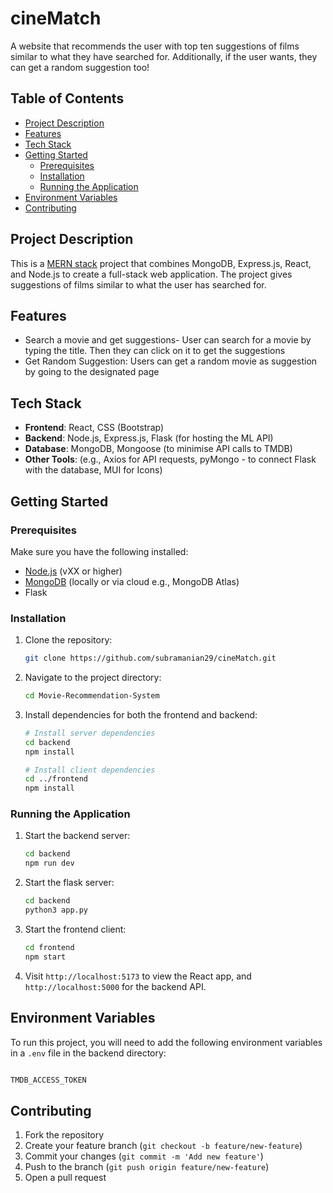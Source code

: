 
# cineMatch

A website that recommends the user with top ten suggestions of films similar to what they have searched for. Additionally, if the user wants, they can get a random suggestion too!

## Table of Contents

- [Project Description](#project-description)
- [Features](#features)
- [Tech Stack](#tech-stack)
- [Getting Started](#getting-started)
  - [Prerequisites](#prerequisites)
  - [Installation](#installation)
  - [Running the Application](#running-the-application)
- [Environment Variables](#environment-variables)
- [Contributing](#contributing)

## Project Description

This is a [MERN stack](https://www.mongodb.com/mern-stack) project that combines MongoDB, Express.js, React, and Node.js to create a full-stack web application. The project gives suggestions of films similar to what the user has searched for.

## Features

- Search a movie and get suggestions- User can search for a movie by typing the title. Then they can click on it to get the suggestions
- Get Random Suggestion: Users can get a random movie as suggestion by going to the designated page

## Tech Stack

- **Frontend**: React, CSS (Bootstrap)
- **Backend**: Node.js, Express.js, Flask (for hosting the ML API)
- **Database**: MongoDB, Mongoose (to minimise API calls to TMDB)
- **Other Tools**: (e.g., Axios for API requests, pyMongo - to connect Flask with the database, MUI for Icons)

## Getting Started

### Prerequisites

Make sure you have the following installed:

- [Node.js](https://nodejs.org/en/) (vXX or higher)
- [MongoDB](https://www.mongodb.com/try/download/community) (locally or via cloud e.g., MongoDB Atlas)
- Flask
### Installation

1. Clone the repository:

   ```bash
   git clone https://github.com/subramanian29/cineMatch.git
   ```

2. Navigate to the project directory:

   ```bash
   cd Movie-Recommendation-System
   ```

3. Install dependencies for both the frontend and backend:

   ```bash
   # Install server dependencies
   cd backend
   npm install

   # Install client dependencies
   cd ../frontend
   npm install
   ```

### Running the Application

1. Start the backend server:

   ```bash
   cd backend
   npm run dev
   ```
2. Start the flask server:
   ```bash
   cd backend
   python3 app.py
   ```
3. Start the frontend client:

   ```bash
   cd frontend
   npm start
   ```

4. Visit `http://localhost:5173` to view the React app, and `http://localhost:5000` for the backend API.


## Environment Variables

To run this project, you will need to add the following environment variables in a `.env` file in the backend directory:

```bash

TMDB_ACCESS_TOKEN
```

## Contributing

1. Fork the repository
2. Create your feature branch (`git checkout -b feature/new-feature`)
3. Commit your changes (`git commit -m 'Add new feature'`)
4. Push to the branch (`git push origin feature/new-feature`)
5. Open a pull request

